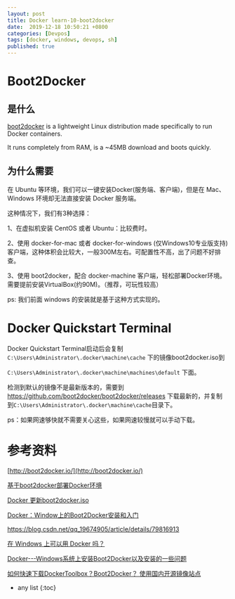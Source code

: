 ```yaml
---
layout: post
title: Docker learn-10-boot2docker
date:  2019-12-18 10:50:21 +0800
categories: [Devpos]
tags: [docker, windows, devops, sh]
published: true
---
```


# Boot2Docker

## 是什么

[boot2docker](https://github.com/boot2docker/boot2docker) is a lightweight Linux distribution made specifically to run Docker containers. 

It runs completely from RAM, is a ~45MB download and boots quickly.

## 为什么需要

在 Ubuntu 等环境，我们可以一键安装Docker(服务端、客户端)，但是在 Mac、Windows 环境却无法直接安装 Docker 服务端。

这种情况下，我们有3种选择：

1、在虚拟机安装 CentOS 或者 Ubuntu：比较费时。

2、使用 docker-for-mac 或者 docker-for-windows (仅Windows10专业版支持)客户端，这种体积会比较大，一般300M左右。可配置性不高，出了问题不好排查。

3、使用 boot2docker，配合 docker-machine 客户端，轻松部署Docker环境。需要提前安装VirtualBox(约90M)。（推荐，可玩性较高）

ps: 我们前面 windows 的安装就是基于这种方式实现的。

# Docker Quickstart Terminal

Docker Quickstart Terminal启动后会复制 `C:\Users\Administrator\.docker\machine\cache` 下的镜像boot2docker.iso到

`C:\Users\Administrator\.docker\machine\machines\default` 下面。

检测到默认的镜像不是最新版本的，需要到 https://github.com/boot2docker/boot2docker/releases 下载最新的，并复制到`C:\Users\Administrator\.docker\machine\cache`目录下。

ps：如果网速够快就不需要关心这些，如果网速较慢就可以手动下载。

# 参考资料

[http://boot2docker.io/](http://boot2docker.io/)

[基于boot2docker部署Docker环境](https://www.cnblogs.com/52fhy/p/8413029.html)

[Docker 更新boot2docker.iso](https://cloud.tencent.com/developer/article/1334570)

[Docker：Window上的Boot2Docker安装和入门](https://blog.csdn.net/qq_19674905/article/details/79816913)

https://blog.csdn.net/qq_19674905/article/details/79816913

[在 Windows 上可以用 Docker 吗？](http://www.docker.org.cn/docker/178.html)

[Docker---Windows系统上安装Boot2Docker以及安装的一些问题](https://blog.csdn.net/freeape/article/details/51173258)

[如何快速下载DockerToolbox？Boot2Docker？ 使用国内开源镜像站点](https://blog.csdn.net/csdn_duomaomao/article/details/72944525)

* any list
{:toc}